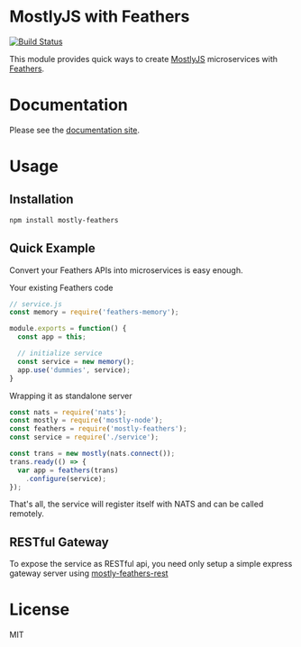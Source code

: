 MostlyJS with Feathers
======================

[![Build Status](https://travis-ci.org/mostlyjs/mostly-feathers.svg)](https://travis-ci.org/mostlyjs/mostly-feathers)

This module provides quick ways to create [MostlyJS](https://github.com/MostlyJS/mostly-node) microservices with [Feathers](https://feathersjs.com/).

# Documentation

Please see the [documentation site](https://mostlyjs.github.io).

# Usage

## Installation

```bash
npm install mostly-feathers
```

## Quick Example

Convert your Feathers APIs into microservices is easy enough.

Your existing Feathers code
```javascript
// service.js
const memory = require('feathers-memory');

module.exports = function() {
  const app = this;

  // initialize service
  const service = new memory();
  app.use('dummies', service);
}
```

Wrapping it as standalone server
```javascript
const nats = require('nats');
const mostly = require('mostly-node');
const feathers = require('mostly-feathers');
const service = require('./service');

const trans = new mostly(nats.connect());
trans.ready(() => {
  var app = feathers(trans)
    .configure(service);
});
```

That's all, the service will register itself with NATS and can be called remotely.

## RESTful Gateway

To expose the service as RESTful api, you need only setup a simple express gateway server using [mostly-feathers-rest](https://github.com/MostlyJS/mostly-feathers-rest)

# License

MIT